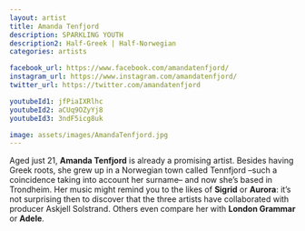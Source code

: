 ```yaml
---
layout: artist
title: Amanda Tenfjord
description: SPARKLING YOUTH
description2: Half-Greek | Half-Norwegian
categories: artists

facebook_url: https://www.facebook.com/amandatenfjord/
instagram_url: https://www.instagram.com/amandatenfjord/
twitter_url: https://twitter.com/amandatenfjord

youtubeId1: jfPiaIXRlhc
youtubeId2: aCUq9OZyYj8
youtubeId3: 3ndF5icg8uk

image: assets/images/AmandaTenfjord.jpg
---
```


Aged just 21, **Amanda Tenfjord** is already a promising artist. Besides having Greek roots, she grew up in a Norwegian town called Tennfjord –such a coincidence taking into account her surname– and now she’s based in Trondheim. Her music might remind you to the likes of **Sigrid** or **Aurora**: it’s not surprising then to discover that the three artists have collaborated with producer Askjell Solstrand. Others even compare her with **London Grammar** or **Adele**. 
